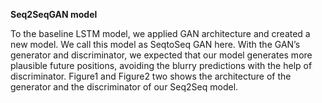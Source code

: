 **Seq2SeqGAN model**

To the baseline LSTM model, we applied GAN architecture and created a new model. We call this model as SeqtoSeq GAN here. With the GAN’s generator and discriminator, we expected that our model generates more plausible future positions, avoiding the blurry predictions with the help of discriminator. Figure1 and Figure2 two shows the architecture of the generator and the discriminator of our Seq2Seq model.
